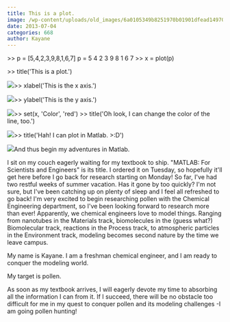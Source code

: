 ```yaml
---
title: This is a plot.
image: /wp-content/uploads/old_images/6a0105349b8251970b01901dfead14970b-800wi.jpg
date: 2013-07-04
categories: 668
author: Kayane
---
```



&gt;&gt; p = [5,4,2,3,9,8,1,6,7]
p =
    5  4  2  3  9  8  1  6  7
&gt;&gt; x = plot(p)

&gt;&gt; title('This is a plot.')



![](/old_images/caltech_as_it_happens/6a0105349b8251970b0192abbddffc970d.jpg)&gt;&gt; xlabel('This is the x axis.')



![](/old_images/caltech_as_it_happens/6a0105349b8251970b0192abbde1f1970d.jpg)&gt;&gt; ylabel('This is the y axis.')



![](/old_images/caltech_as_it_happens/6a0105349b8251970b0192abbde590970d.jpg)&gt;&gt; set(x, 'Color', 'red')
&gt;&gt; title('Oh look, I can change the color of the line, too.')



![](/old_images/caltech_as_it_happens/6a0105349b8251970b0192abbdef74970d.jpg)&gt;&gt; title('Hah! I can plot in Matlab. &gt;:D')



![](/old_images/caltech_as_it_happens/6a0105349b8251970b01901dfed132970b.jpg)And thus begin my adventures in Matlab.


I sit on my couch eagerly waiting for my textbook to ship. "MATLAB: For Scientists and Engineers" is its title. I ordered it on Tuesday, so hopefully it'll get here before I go back for research starting on Monday!
So far, I've had two restful weeks of summer vacation. Has it gone by too quickly? I'm not sure, but I've been catching up on plenty of sleep and I feel all refreshed to go back! I'm very excited to begin researching pollen with the Chemical Engineering department, so I've been looking forward to research more than ever!
Apparently, we chemical engineers love to model things. Ranging from nanotubes in the Materials track, biomolecules in the (guess what?) Biomolecular track, reactions in the Process track, to atmospheric particles in the Environment track, modeling becomes second nature by the time we leave campus.

My name is Kayane. I am a freshman chemical engineer, and I am ready to conquer the modeling world.

My target is pollen.

As soon as my textbook arrives, I will eagerly devote my time to absorbing all the information I can from it. If I succeed, there will be no obstacle too difficult for me in my quest to conquer pollen and its modeling challenges -I am going pollen hunting!
